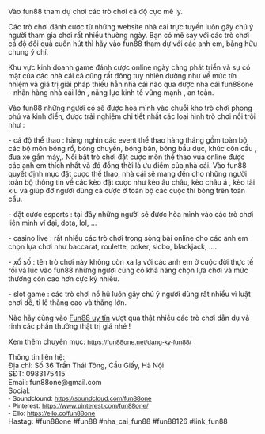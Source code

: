 <p>Vào fun88 tham dự chơi các trò chơi cá độ cực mê ly.</p>

<p>Các trò chơi đánh cược từ những website nhà cái trực tuyến luôn gây chú ý người tham gia chơi rất nhiều thường ngày. Bạn có mê say với các trò chơi cá độ đổi quà cuốn hút thì hãy vào fun88 tham dự với các anh em, bằng hữu chung ý chí.</p>

<p>Khu vực kinh doanh game đánh cược online ngày càng phát triển và sự có mặt của các nhà cái cá cũng rất đông tuy nhiên dường như về mức tín nhiệm và giá trị giải pháp thiếu hẳn nhà cái nào qua được nhà cái fun88one - nhãn hàng nhà cái lớn , năng lực kinh tế vững mạnh , an toàn.</p>

<p>Vào fun88 những người có sẽ được hòa mình vào chuỗi kho trò chơi phong phú và kinh điển, được trải nghiệm chi tiết nhất các loại hình trò chơi nổi trội như :</p>

<p>- cá độ thể thao : hàng nghìn các event thể thao hàng tháng gồm toàn bộ các bộ môn bóng rổ, bóng chuyền, bóng bàn, bóng bầu dục, khúc côn cầu , đua xe gắn máy,. Nổi bật trò chơi đặt cược môn thể thao vua online được các anh em thích nhất và đó đồng thời là ưu điểm của nhà cái. Vào fun88 quyết định mục đặt cược thể thao, nhà cái sẽ mang đến cho những người toàn bộ thông tin về các kèo đặt cược như kèo âu châu, kèo châu á , kèo tài xỉu và giúp đỡ người dùng cá cược ở toàn bộ các cuộc thi bóng trên toàn cầu.</p>

<p>- đặt cược esports : tại đây những người sẽ được hòa mình vào các trò chơi liên minh vĩ đại, dota, lol, ...</p>

<p>- casino live : rất nhiều các trò chơi trong sòng bài online cho các anh em chọn lựa chơi như baccarat, roulette, poker, sicbo, blackjack, ....</p>

<p>- xổ số : tên trò chơi này không còn xa lạ với các anh em ở cuộc đời thực tế rồi và lúc vào fun88 những người cũng có khả năng chọn lựa chơi và mức thưởng còn cao hơn cực kỳ nhiều.</p>

<p>- slot game : các trò chơi nổ hũ luôn gây chú ý người dùng rất nhiều vì luật chơi dễ, tỉ lệ thắng cao và thắng lớn.</p>

<p>Nào hãy cùng vào <a href="https://fun88one.net/">Fun88 uy tín</a>&nbsp;vượt qua thật nhiều các trò chơi dẫn dụ và rinh các phần thưởng thật trị giá nhé !</p>

<p>Xem thêm chuyên mục:&nbsp;<span style="color:rgb(17, 85, 204); font-family:arial; font-size:10pt"><a class="in-cell-link" href="https://fun88one.net/dang-ky-fun88/" target="_blank">https://fun88one.net/dang-ky-fun88/</a></span></p>

<p>Thông tin liên hệ:<br />
Địa chỉ: Số 36 Trần Thái Tông, Cầu Giấy, Hà Nội<br />
SĐT: 0983175415<br />
Email: fun88one@gmail.com<br />
Social:&nbsp;<br />
<span style="color:rgb(0, 0, 0); font-family:arial; font-size:10pt"><span style="font-size:10pt">- Soundclound: </span><span style="color:rgb(17, 85, 204); font-size:10pt"><a class="in-cell-link" href="https://soundcloud.com/fun88one" target="_blank">https://soundcloud.com/fun88one</a></span></span><br />
<span style="color:rgb(0, 0, 0); font-family:arial; font-size:10pt"><span style="font-size:10pt">- Pinterest: </span><span style="color:rgb(17, 85, 204); font-size:10pt"><a class="in-cell-link" href="https://www.pinterest.com/fun88one/" target="_blank">https://www.pinterest.com/fun88one/</a></span><br />
<span style="font-size:10pt">- Ello: </span><span style="color:rgb(17, 85, 204); font-size:10pt"><a class="in-cell-link" href="https://ello.co/fun88one" target="_blank">https://ello.co/fun88one</a></span></span><br />
Hastag: #fun88one #fun88 #nha_cai_fun88 #fun88126 #link_fun88</p>
